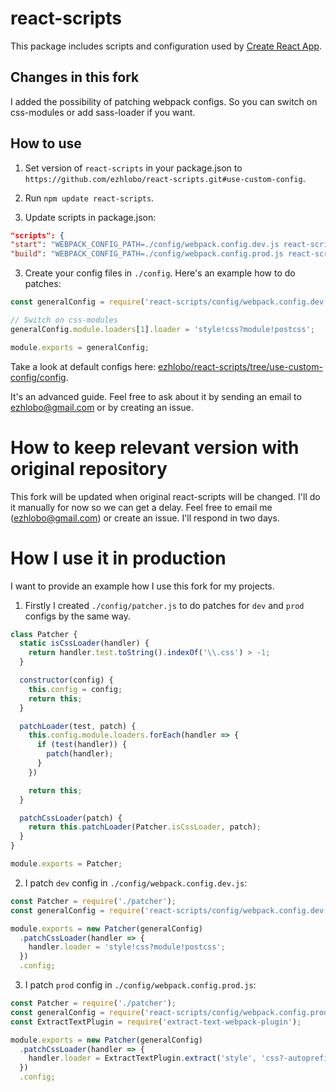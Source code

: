 # react-scripts

This package includes scripts and configuration used by [Create React App](https://github.com/facebookincubator/create-react-app).

## Changes in this fork

I added the possibility of patching webpack configs. So you can switch on css-modules or add sass-loader if you want.

## How to use

1. Set version of `react-scripts` in your package.json to `https://github.com/ezhlobo/react-scripts.git#use-custom-config`.

2. Run `npm update react-scripts`.

2. Update scripts in package.json:
  ```json
"scripts": {
  "start": "WEBPACK_CONFIG_PATH=./config/webpack.config.dev.js react-scripts start",
  "build": "WEBPACK_CONFIG_PATH=./config/webpack.config.prod.js react-scripts build",
```

3. Create your config files in `./config`.
  Here's an example how to do patches:
  ```js
const generalConfig = require('react-scripts/config/webpack.config.dev');

// Switch on css-modules
generalConfig.module.loaders[1].loader = 'style!css?module!postcss';

module.exports = generalConfig;
  ```
  Take a look at default configs here: [ezhlobo/react-scripts/tree/use-custom-config/config](https://github.com/ezhlobo/react-scripts/tree/use-custom-config/config).

It's an advanced guide. Feel free to ask about it by sending an email to ezhlobo@gmail.com or by creating an issue.

# How to keep relevant version with original repository

This fork will be updated when original react-scripts will be changed. I'll do it manually for now so we can get a delay. Feel free to email me (ezhlobo@gmail.com) or create an issue. I'll respond in two days.

# How I use it in production

I want to provide an example how I use this fork for my projects.

1. Firstly I created `./config/patcher.js` to do patches for `dev` and `prod` configs by the same way.
  ```js
  class Patcher {
    static isCssLoader(handler) {
      return handler.test.toString().indexOf('\\.css') > -1;
    }

    constructor(config) {
      this.config = config;
      return this;
    }

    patchLoader(test, patch) {
      this.config.module.loaders.forEach(handler => {
        if (test(handler)) {
          patch(handler);
        }
      })

      return this;
    }

    patchCssLoader(patch) {
      return this.patchLoader(Patcher.isCssLoader, patch);
    }
  }

  module.exports = Patcher;
```

2. I patch `dev` config in `./config/webpack.config.dev.js`:
  ```js
  const Patcher = require('./patcher');
  const generalConfig = require('react-scripts/config/webpack.config.dev');

  module.exports = new Patcher(generalConfig)
    .patchCssLoader(handler => {
      handler.loader = 'style!css?module!postcss';
    })
    .config;
```

3. I patch `prod` config in `./config/webpack.config.prod.js`:
  ```js
  const Patcher = require('./patcher');
  const generalConfig = require('react-scripts/config/webpack.config.prod');
  const ExtractTextPlugin = require('extract-text-webpack-plugin');

  module.exports = new Patcher(generalConfig)
    .patchCssLoader(handler => {
      handler.loader = ExtractTextPlugin.extract('style', 'css?-autoprefixer&module!postcss');
    })
    .config;
```
